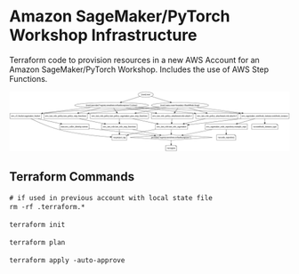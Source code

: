 # Amazon SageMaker/PyTorch Workshop Infrastructure

Terraform code to provision resources in a new AWS Account for an Amazon SageMaker/PyTorch Workshop. Includes the use of AWS Step Functions.

![Graph](graphviz.png)

## Terraform Commands

```shell
# if used in previous account with local state file
rm -rf .terraform.*

terraform init

terraform plan

terraform apply -auto-approve
```